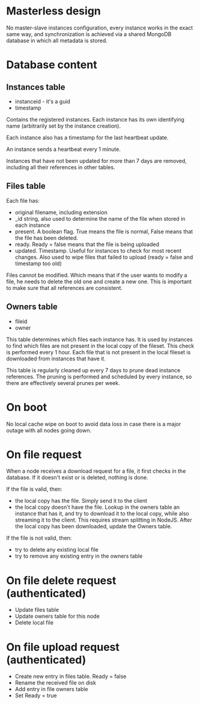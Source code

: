 # Masterless design

No master-slave instances configuration, every instance works in the exact same way, and synchronization is achieved via 
a shared MongoDB database in which all metadata is stored.

# Database content

## Instances table

* instanceid - it's a guid
* timestamp

Contains the registered instances. Each instance has its own identifying name (arbitrarily set by the instance creation).

Each instance also has a timestamp for the last heartbeat update.

An instance sends a heartbeat every 1 minute.

Instances that have not been updated for more than 7 days are removed, including all their references in other tables.

## Files table

Each file has: 
* original filename, including extension
* _id string, also used to determine the name of the file when stored in each instance
* present. A boolean flag. True means the file is normal, False means that the file has been deleted.
* ready. Ready = false means that the file is being uploaded
* updated. Timestamp. Useful for instances to check for most recent changes. Also used to wipe files that failed to upload (ready = false and timestamp too old)

Files cannot be modified. Which means that if the user wants to modify a file, he needs to delete the old one and create
a new one. This is important to make sure that all references are consistent.

## Owners table

* fileid
* owner

This table determines which files each instance has. It is used by instances to find which files are not present in the
local copy of the fileset. This check is performed every 1 hour. Each file that is not present in the local fileset is
downloaded from instances that have it.

This table is regularly cleaned up every 7 days to prune dead instance references. The pruning is performed and scheduled
by every instance, so there are effectively several prunes per week.

# On boot

No local cache wipe on boot to avoid data loss in case there is a major outage with all nodes going down.

# On file request

When a node receives a download request for a file, it first checks in the database. If it doesn't exist or is deleted,
nothing is done.

If the file is valid, then:
* the local copy has the file. Simply send it to the client
* the local copy doesn't have the file. Lookup in the owners table an instance that has it, and try to download it to the local copy,
while also streaming it to the client. This requires stream splitting in NodeJS. After the local copy has been downloaded,
update the Owners table.

If the file is not valid, then:
* try to delete any existing local file
* try to remove any existing entry in the owners table

# On file delete request (authenticated)

* Update files table
* Update owners table for this node
* Delete local file

# On file upload request (authenticated)

* Create new entry in files table. Ready = false
* Rename the received file on disk
* Add entry in file owners table
* Set Ready = true